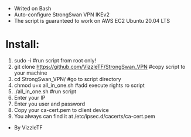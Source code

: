- Writed on Bash
- Auto-configure StrongSwan VPN IKEv2
- The script is guaranteed to work on AWS EC2 Ubuntu 20.04 LTS


# Install:
1. sudo -i                                               #run script from root only!
2. git clone https://github.com/VizzleTF/StrongSwan_VPN  #copy script to your machine 
3. cd StrongSwan_VPN/                                    #go to script directory 
4. chmod u+x all_in_one.sh                               #add execute rights ro script
5. ./all_in_one.sh                                       #run script
6. Enter your IP
7. Enter you user and password
8. Copy your ca-cert.pem to client device
9. You always can find it at /etc/ipsec.d/cacerts/ca-cert.pem


- By  VizzleTF 
